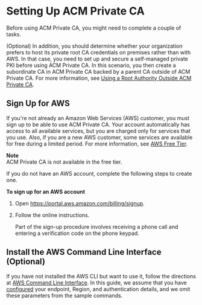 # Setting Up ACM Private CA<a name="PcaGettingStarted"></a>

Before using ACM Private CA, you might need to complete a couple of tasks\. 

\(Optional\) In addition, you should determine whether your organization prefers to host its private root CA credentials on premises rather than with AWS\. In that case, you need to set up and secure a self\-managed private PKI before using ACM Private CA\. In this scenario, you then create a subordinate CA in ACM Private CA backed by a parent CA outside of ACM Private CA\. For more information, see [Using a Root Authority Outside ACM Private CA](https://docs.aws.amazon.com/acm-pca/latest/userguide/PCACertInstall.html#InstallSubordinateExternal)\.

## Sign Up for AWS<a name="setup-aws"></a>

If you're not already an Amazon Web Services \(AWS\) customer, you must sign up to be able to use ACM Private CA\. Your account automatically has access to all available services, but you are charged only for services that you use\. Also, if you are a new AWS customer, some services are available for free during a limited period\. For more information, see [AWS Free Tier](https://aws.amazon.com/free/)\. 

**Note**  
ACM Private CA is not available in the free tier\.

If you do not have an AWS account, complete the following steps to create one\.

**To sign up for an AWS account**

1. Open [https://portal\.aws\.amazon\.com/billing/signup](https://portal.aws.amazon.com/billing/signup)\.

1. Follow the online instructions\.

   Part of the sign\-up procedure involves receiving a phone call and entering a verification code on the phone keypad\.

## Install the AWS Command Line Interface \(Optional\)<a name="PcaInstallCLI"></a>

If you have not installed the AWS CLI but want to use it, follow the directions at [AWS Command Line Interface](https://aws.amazon.com/cli/)\. In this guide, we assume that you have [configured](https://docs.aws.amazon.com/cli/latest/userguide/cli-configure-quickstart.html) your endpoint, Region, and authentication details, and we omit these parameters from the sample commands\.